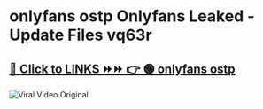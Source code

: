 
 # onlyfans ostp Onlyfans Leaked - Update Files vq63r

## <h2><a href="https://clipsfans.com/onlyfans_ostp&ref=git">🔗 Click to LINKS ⏩⏩ 👉 🟢 onlyfans ostp </a></h2>

<a href="https://clipsfans.com/onlyfans_ostp&ref=git" rel="nofollow" data-target="animated-image.originalLink"><img src="https://i.ibb.co.com/xMMVF88/686577567.gif" alt="Viral Video Original" style="max-width: 100%; display: inline-block;" data-target="animated-image.originalImage"></a>

